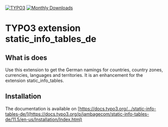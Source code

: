 [![TYPO3](https://img.shields.io/badge/TYPO3-Extension-orange?logo=TYPO3)](https://extensions.typo3.org/extension/static_info_tables_de)
[![Monthly Downloads](https://poser.pugx.org/jambagecom/static-info-tables-de/d/monthly)](https://packagist.org/packages/jambagecom/static-info-tables-de)

# TYPO3 extension static_info_tables_de

## What is does

Use this extension to get the German namings for countries, country zones, currencies, languages and territories.
It is an enhancement for the extension static_info_tables.

## Installation

The documentation is available on [https://docs.typo3.org/.../static-info-tables-de/](https://docs.typo3.org/p/jambagecom/static-info-tables-de/11.5/en-us/Installation/Index.html)
